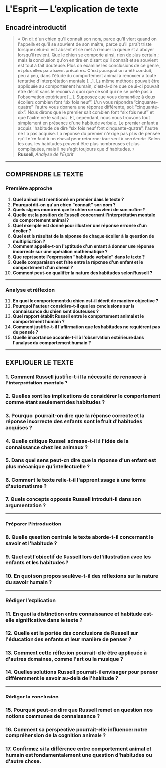 # L'Esprit — L’explication de texte

## Encadré introductif
> « On dit d'un chien qu'il connaît son nom, parce qu'il vient quand on l'appelle et qu'il se souvient de son maître, parce qu'il paraît triste lorsque celui-ci est absent et se met à remuer la queue et à aboyer lorsqu'il revient. Que le chien se comporte ainsi, rien de plus certain ; mais la conclusion qu'on en tire en disant qu'il connaît et se souvient est tout à fait douteuse. Plus on examine les conclusions de ce genre, et plus elles paraissent précaires. C'est pourquoi on a été conduit, peu à peu, dans l'étude du comportement animal à renoncer à toute tentative d'interprétation mentale […]. La même méthode pouvait être appliquée au comportement humain, c'est-à-dire que celui-ci pouvait être décrit sans le recours à quoi que ce soit qui ne se prête pas à l'observation extérieure […]. Supposez que vous demandiez à deux écoliers combien font “six fois neuf”. L'un vous répondra “cinquante-quatre”, l'autre vous donnera une réponse différente, soit “cinquante-six”. Nous dirons que le premier sait combien font “six fois neuf” et que l'autre ne le sait pas. Et, cependant, nous nous trouvons tout simplement en présence d'une habitude verbale. Le premier enfant a acquis l'habitude de dire “six fois neuf font cinquante-quatre”, l'autre ne l'a pas acquise. La réponse du premier n'exige pas plus de pensée qu'il n'en faut à un cheval pour retourner tout seul à son écurie. Selon les cas, les habitudes peuvent être plus nombreuses et plus compliquées, mais il ne s'agit toujours que d'habitudes. »  
> **Russell**, *Analyse de l'Esprit*

---

## COMPRENDRE LE TEXTE

### Première approche

1. **Quel animal est mentionné en premier dans le texte ?**  
2. **Pourquoi dit-on qu'un chien "connaît" son nom ?**  
3. **Quels signes montrent que le chien se souvient de son maître ?**  
4. **Quelle est la position de Russell concernant l'interprétation mentale du comportement animal ?**  
5. **Quel exemple est donné pour illustrer une réponse erronée d'un écolier ?**  
6. **Quel est le résultat de la réponse de chaque écolier à la question de multiplication ?**  
7. **Comment appelle-t-on l'aptitude d'un enfant à donner une réponse incorrecte sur une opération mathématique ?**  
8. **Que représente l'expression "habitude verbale" dans le texte ?**  
9. **Quelle comparaison est faite entre la réponse d'un enfant et le comportement d'un cheval ?**  
10. **Comment peut-on qualifier la nature des habitudes selon Russell ?**

---

### Analyse et réflexion

11. **En quoi le comportement du chien est-il décrit de manière objective ?**  
12. **Pourquoi l'auteur considère-t-il que les conclusions sur la connaissance du chien sont douteuses ?**  
13. **Quel rapport établit Russell entre le comportement animal et le comportement humain ?**  
14. **Comment justifie-t-il l'affirmation que les habitudes ne requièrent pas de pensée ?**  
15. **Quelle importance accorde-t-il à l'observation extérieure dans l'analyse du comportement humain ?**  

---

## EXPLIQUER LE TEXTE

### 1. **Comment Russell justifie-t-il la nécessité de renoncer à l'interprétation mentale ?**

### 2. **Quelles sont les implications de considérer le comportement comme étant seulement des habitudes ?**

### 3. **Pourquoi pourrait-on dire que la réponse correcte et la réponse incorrecte des enfants sont le fruit d'habitudes acquises ?**

### 4. **Quelle critique Russell adresse-t-il à l'idée de la connaissance chez les animaux ?**

### 5. **Dans quel sens peut-on dire que la réponse d'un enfant est plus mécanique qu'intellectuelle ?**

### 6. **Comment le texte relie-t-il l'apprentissage à une forme d'automatisme ?**

### 7. **Quels concepts opposés Russell introduit-il dans son argumentation ?**

---

### Préparer l’introduction

### 8. **Quelle question centrale le texte aborde-t-il concernant le savoir et l'habitude ?**

### 9. **Quel est l'objectif de Russell lors de l'illustration avec les enfants et les habitudes ?**

### 10. **En quoi son propos soulève-t-il des réflexions sur la nature du savoir humain ?**

---

### Rédiger l’explication

### 11. **En quoi la distinction entre connaissance et habitude est-elle significative dans le texte ?**

### 12. **Quelle est la portée des conclusions de Russell sur l'éducation des enfants et leur manière de penser ?**

### 13. **Comment cette réflexion pourrait-elle être appliquée à d'autres domaines, comme l'art ou la musique ?**

### 14. **Quelles solutions Russell pourrait-il envisager pour penser différemment le savoir au-delà de l'habitude ?**

---

### Rédiger la conclusion

### 15. **Pourquoi peut-on dire que Russell remet en question nos notions communes de connaissance ?**

### 16. **Comment sa perspective pourrait-elle influencer notre compréhension de la cognition animale ?**

### 17. **Confirmez si la différence entre comportement animal et humain est fondamentalement une question d'habitudes ou d'autre chose.**